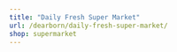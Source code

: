 ```yaml
---
title: "Daily Fresh Super Market"
url: /dearborn/daily-fresh-super-market/
shop: supermarket
---
```

